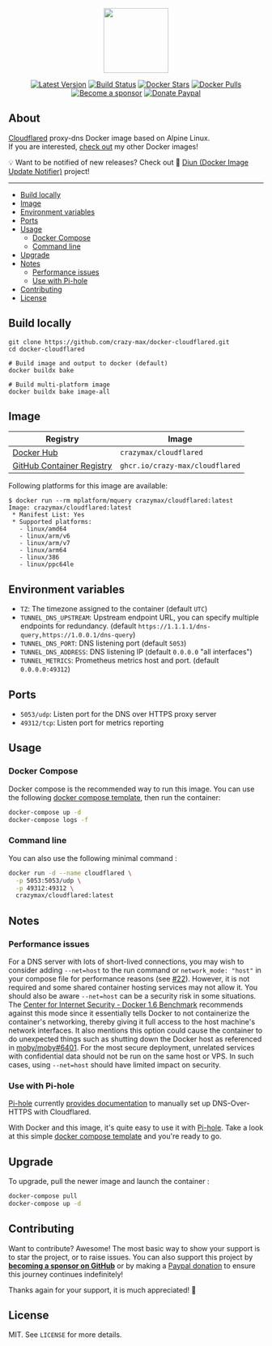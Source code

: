 <p align="center"><a href="https://github.com/crazy-max/docker-cloudflared" target="_blank"><img height="128" src=".github/docker-cloudflared.jpg"></a></p>

<p align="center">
  <a href="https://hub.docker.com/r/crazymax/cloudflared/tags?page=1&ordering=last_updated"><img src="https://img.shields.io/github/v/tag/crazy-max/docker-cloudflared?label=version&style=flat-square" alt="Latest Version"></a>
  <a href="https://github.com/crazy-max/docker-cloudflared/actions?workflow=build"><img src="https://img.shields.io/github/workflow/status/crazy-max/docker-cloudflared/build?label=build&logo=github&style=flat-square" alt="Build Status"></a>
  <a href="https://hub.docker.com/r/crazymax/cloudflared/"><img src="https://img.shields.io/docker/stars/crazymax/cloudflared.svg?style=flat-square&logo=docker" alt="Docker Stars"></a>
  <a href="https://hub.docker.com/r/crazymax/cloudflared/"><img src="https://img.shields.io/docker/pulls/crazymax/cloudflared.svg?style=flat-square&logo=docker" alt="Docker Pulls"></a>
  <br /><a href="https://github.com/sponsors/crazy-max"><img src="https://img.shields.io/badge/sponsor-crazy--max-181717.svg?logo=github&style=flat-square" alt="Become a sponsor"></a>
  <a href="https://www.paypal.me/crazyws"><img src="https://img.shields.io/badge/donate-paypal-00457c.svg?logo=paypal&style=flat-square" alt="Donate Paypal"></a>
</p>

## About

[Cloudflared](https://github.com/cloudflare/cloudflared) proxy-dns Docker image based on Alpine Linux.<br />
If you are interested, [check out](https://hub.docker.com/r/crazymax/) my other Docker images!

💡 Want to be notified of new releases? Check out 🔔 [Diun (Docker Image Update Notifier)](https://github.com/crazy-max/diun) project!

___

* [Build locally](#build-locally)
* [Image](#image)
* [Environment variables](#environment-variables)
* [Ports](#ports)
* [Usage](#usage)
  * [Docker Compose](#docker-compose)
  * [Command line](#command-line)
* [Upgrade](#upgrade)
* [Notes](#notes)
  * [Performance issues](#performance-issues)
  * [Use with Pi-hole](#use-with-pi-hole)
* [Contributing](#contributing)
* [License](#license)

## Build locally

```shell
git clone https://github.com/crazy-max/docker-cloudflared.git
cd docker-cloudflared

# Build image and output to docker (default)
docker buildx bake

# Build multi-platform image
docker buildx bake image-all
```

## Image

| Registry                                                                                         | Image                           |
|--------------------------------------------------------------------------------------------------|---------------------------------|
| [Docker Hub](https://hub.docker.com/r/crazymax/cloudflared/)                                            | `crazymax/cloudflared`                 |
| [GitHub Container Registry](https://github.com/users/crazy-max/packages/container/package/cloudflared)  | `ghcr.io/crazy-max/cloudflared`        |

Following platforms for this image are available:

```
$ docker run --rm mplatform/mquery crazymax/cloudflared:latest
Image: crazymax/cloudflared:latest
 * Manifest List: Yes
 * Supported platforms:
   - linux/amd64
   - linux/arm/v6
   - linux/arm/v7
   - linux/arm64
   - linux/386
   - linux/ppc64le
```

## Environment variables

* `TZ`: The timezone assigned to the container (default `UTC`)
* `TUNNEL_DNS_UPSTREAM`: Upstream endpoint URL, you can specify multiple endpoints for redundancy. (default `https://1.1.1.1/dns-query,https://1.0.0.1/dns-query`)
* `TUNNEL_DNS_PORT`: DNS listening port (default `5053`)
* `TUNNEL_DNS_ADDRESS`: DNS listening IP (default `0.0.0.0` "all interfaces")
* `TUNNEL_METRICS`: Prometheus metrics host and port. (default `0.0.0.0:49312`)

## Ports

* `5053/udp`: Listen port for the DNS over HTTPS proxy server
* `49312/tcp`: Listen port for metrics reporting

## Usage

### Docker Compose

Docker compose is the recommended way to run this image. You can use the following [docker compose template](examples/compose/docker-compose.yml), then run the container:

```bash
docker-compose up -d
docker-compose logs -f
```

### Command line

You can also use the following minimal command :

```bash
docker run -d --name cloudflared \
  -p 5053:5053/udp \
  -p 49312:49312 \
  crazymax/cloudflared:latest
```

## Notes

### Performance issues

For a DNS server with lots of short-lived connections, you may wish to consider adding `--net=host` to the run command
or `network_mode: "host"` in your compose file for performance reasons (see [#22](https://github.com/crazy-max/docker-cloudflared/issues/22)).
However, it is not required and some shared container hosting services may not allow it. You should also be aware
`--net=host` can be a security risk in some situations. The [Center for Internet Security - Docker 1.6 Benchmark](https://github.com/cismirror/old-benchmarks-archive/blob/master/CIS_Docker_1.6_Benchmark_v1.0.0.pdf)
recommends against this mode since it essentially tells Docker to not containerize the container's networking, thereby
giving it full access to the host machine's network interfaces. It also mentions this option could cause the container
to do unexpected things such as shutting down the Docker host as referenced in [moby/moby#6401](https://github.com/moby/moby/issues/6401).
For the most secure deployment, unrelated services with confidential data should not be run on the same host or VPS.
In such cases, using `--net=host` should have limited impact on security.

### Use with Pi-hole

[Pi-hole](https://pi-hole.net/) currently [provides documentation](https://docs.pi-hole.net/guides/dns-over-https/) to manually set up DNS-Over-HTTPS with Cloudflared.

With Docker and this image, it's quite easy to use it with [Pi-hole](https://pi-hole.net/). Take a look at this simple [docker compose template](examples/pihole/docker-compose.yml) and you're ready to go.

## Upgrade

To upgrade, pull the newer image and launch the container :

```bash
docker-compose pull
docker-compose up -d
```

## Contributing

Want to contribute? Awesome! The most basic way to show your support is to star the project, or to raise issues. You
can also support this project by [**becoming a sponsor on GitHub**](https://github.com/sponsors/crazy-max) or by making
a [Paypal donation](https://www.paypal.me/crazyws) to ensure this journey continues indefinitely!

Thanks again for your support, it is much appreciated! :pray:

## License

MIT. See `LICENSE` for more details.
